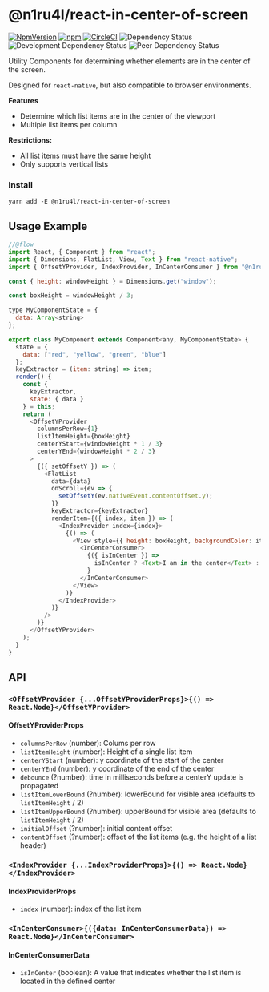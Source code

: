 # @n1ru4l/react-in-center-of-screen


[![NpmVersion](https://img.shields.io/npm/v/@n1ru4l/react-in-center-of-screen.svg)](https://www.npmjs.com/package/@n1ru4l/react-in-center-of-screen)
[![npm](https://img.shields.io/npm/dt/@n1ru4l/react-in-center-of-screen.svg)](https://www.npmjs.com/package/@n1ru4l/react-in-center-of-screen)
[![CircleCI](https://circleci.com/gh/n1ru4l/react-in-center-of-screen.svg?style=shield)](https://circleci.com/gh/n1ru4l/react-in-center-of-screen)
![Dependency Status](https://david-dm.org/n1ru4l/react-in-center-of-screen/status.svg)
![Development Dependency Status](https://david-dm.org/n1ru4l/react-in-center-of-screen/dev-status.svg)
![Peer Dependency Status](https://david-dm.org/n1ru4l/react-in-center-of-screen/peer-status.svg)

Utility Components for determining whether elements are in the center of the screen.

Designed for `react-native`, but also compatible to browser environments.

**Features**

* Determine which list items are in the center of the viewport
* Multiple list items per column

**Restrictions:**

* All list items must have the same height
* Only supports vertical lists

### Install

`yarn add -E @n1ru4l/react-in-center-of-screen`

## Usage Example

```js
//@flow
import React, { Component } from "react";
import { Dimensions, FlatList, View, Text } from "react-native";
import { OffsetYProvider, IndexProvider, InCenterConsumer } from "@n1ru4l/react-in-center-of-screen";

const { height: windowHeight } = Dimensions.get("window");

const boxHeight = windowHeight / 3;

type MyComponentState = {
  data: Array<string>
};

export class MyComponent extends Component<any, MyComponentState> {
  state = {
    data: ["red", "yellow", "green", "blue"]
  };
  keyExtractor = (item: string) => item;
  render() {
    const {
      keyExtractor,
      state: { data }
    } = this;
    return (
      <OffsetYProvider
        columnsPerRow={1}
        listItemHeight={boxHeight}
        centerYStart={windowHeight * 1 / 3}
        centerYEnd={windowHeight * 2 / 3}
      >
        {({ setOffsetY }) => (
          <FlatList
            data={data}
            onScroll={ev => {
              setOffsetY(ev.nativeEvent.contentOffset.y);
            }}
            keyExtractor={keyExtractor}
            renderItem={({ index, item }) => (
              <IndexProvider index={index}>
                {() => (
                  <View style={{ height: boxHeight, backgroundColor: item }}>
                    <InCenterConsumer>
                      {({ isInCenter }) =>
                        isInCenter ? <Text>I am in the center</Text> : null
                      }
                    </InCenterConsumer>
                  </View>
                )}
              </IndexProvider>
            )}
          />
        )}
      </OffsetYProvider>
    );
  }
}
```

## API

### `<OffsetYProvider {...OffsetYProviderProps}>{() => React.Node}</OffsetYProvider>`

#### OffsetYProviderProps

* `columnsPerRow` (number): Colums per row
* `listItemHeight` (number): Height of a single list item
* `centerYStart` (number): y coordinate of the start of the center
* `centerYEnd` (number): y coordinate of the end of the center
* `debounce` (?number): time in milliseconds before a centerY update is propagated
* `listItemLowerBound` (?number): lowerBound for visible area (defaults to `listItemHeight` / 2)
* `listItemUpperBound` (?number): upperBound for visible area (defaults to `listItemHeight` / 2)
* `initialOffset` (?number): initial content offset
* `contentOffset` (?number): offset of the list items (e.g. the height of a list header)

### `<IndexProvider {...IndexProviderProps}>{() => React.Node}</IndexProvider>`

#### IndexProviderProps

* `index` (number): index of the list item

### `<InCenterConsumer>{({data: InCenterConsumerData}) => React.Node}</InCenterConsumer>`

#### InCenterConsumerData

* `isInCenter` (boolean): A value that indicates whether the list item is located in the defined center

